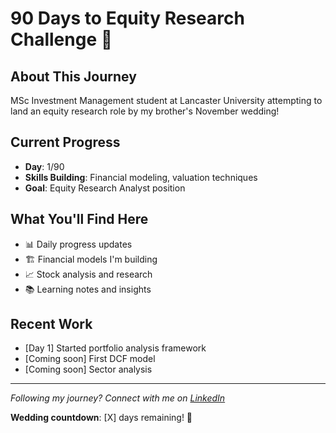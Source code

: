 # 90 Days to Equity Research Challenge 🎯

## About This Journey
MSc Investment Management student at Lancaster University attempting to land an equity research role by my brother's November wedding!

## Current Progress
- **Day**: 1/90
- **Skills Building**: Financial modeling, valuation techniques
- **Goal**: Equity Research Analyst position

## What You'll Find Here
- 📊 Daily progress updates
- 🏗️ Financial models I'm building
- 📈 Stock analysis and research
- 📚 Learning notes and insights

## Recent Work
- [Day 1] Started portfolio analysis framework
- [Coming soon] First DCF model
- [Coming soon] Sector analysis

---
*Following my journey? Connect with me on [LinkedIn](your-linkedin-url)*

**Wedding countdown**: [X] days remaining! 💍
